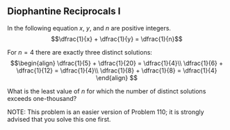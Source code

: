 ## Diophantine Reciprocals I

In the following equation $x$, $y$, and $n$ are positive integers.
$$\dfrac{1}{x} + \dfrac{1}{y} = \dfrac{1}{n}$$

For $n = 4$ there are exactly three distinct solutions:
$$\begin{align}
\dfrac{1}{5} + \dfrac{1}{20} = \dfrac{1}{4}\\
\dfrac{1}{6} + \dfrac{1}{12} = \dfrac{1}{4}\\
\dfrac{1}{8} + \dfrac{1}{8} = \dfrac{1}{4}
\end{align}
$$

What is the least value of $n$ for which the number of distinct solutions exceeds one-thousand?

NOTE: This problem is an easier version of Problem 110; it is strongly advised that you solve this one first.
